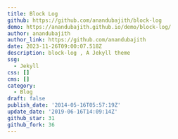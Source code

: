 ```yaml
---
title: Block Log
github: https://github.com/anandubajith/block-log
demo: https://anandubajith.github.io/demo/block-log/
author: anandubajith
author_link: https://github.com/anandubajith
date: 2023-11-26T09:00:07.518Z
description: block-log , A Jekyll theme
ssg:
  - Jekyll
css: []
cms: []
category:
  - Blog
draft: false
publish_date: '2014-05-16T05:57:19Z'
update_date: '2019-06-16T14:09:14Z'
github_star: 31
github_fork: 36
---
```

